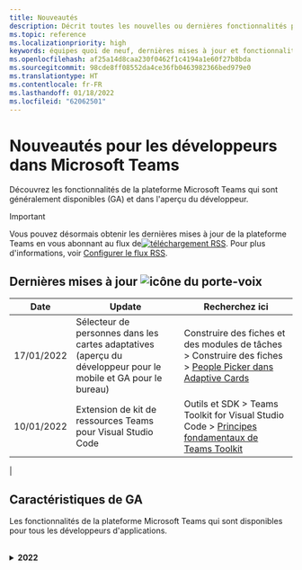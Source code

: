 ```yaml
---
title: Nouveautés
description: Décrit toutes les nouvelles ou dernières fonctionnalités pour les développeurs dans Microsoft Teams
ms.topic: reference
ms.localizationpriority: high
keywords: équipes quoi de neuf, dernières mises à jour et fonctionnalités
ms.openlocfilehash: af25a14d8caa230f0462f1c4194a1e60f27b8bda
ms.sourcegitcommit: 98cde8ff08552da4ce36fb0463982366bed979e0
ms.translationtype: HT
ms.contentlocale: fr-FR
ms.lasthandoff: 01/18/2022
ms.locfileid: "62062501"
---
```

# <a name="whats-new-for-developers-in-microsoft-teams"></a>Nouveautés pour les développeurs dans Microsoft Teams

Découvrez les fonctionnalités de la plateforme Microsoft Teams qui sont généralement disponibles (GA) et dans l'aperçu du développeur.

> [!IMPORTANT]
> Vous pouvez désormais obtenir les dernières mises à jour de la plateforme Teams en vous abonnant au flux de[![ téléchargement RSS](~/assets/images/RSSfeeds.png)](https://aka.ms/TeamsPlatformUpdates). Pour plus d'informations, voir [Configurer le flux RSS](#get-latest-updates).

## <a name="latest-updates-bullhorn-icon"></a>Dernières mises à jour ![icône du porte-voix](~/assets/images/bullhorn.png)

| Date | Update | Recherchez ici  |
| --- | --- | --- |
|17/01/2022| Sélecteur de personnes dans les cartes adaptatives (aperçu du développeur pour le mobile et GA pour le bureau) | Construire des fiches et des modules de tâches > Construire des fiches > [People Picker dans Adaptive Cards](task-modules-and-cards/cards/people-picker.md)|
|10/01/2022 | Extension de kit de ressources Teams pour Visual Studio Code | Outils et SDK > Teams Toolkit for Visual Studio Code > [Principes fondamentaux de Teams Toolkit](toolkit/teams-toolkit-fundamentals.md) |
|

## <a name="ga-features"></a>Caractéristiques de GA

Les fonctionnalités de la plateforme Microsoft Teams qui sont disponibles pour tous les développeurs d'applications.

<br>

<details>

<summary><b>2022</b></summary>

| **Date** | **Mettre à jour** | **Recherchez ici** |
| -------- | --------- | ----------------|
|17/01/2022| Sélectionneur de personnes dans les cartes adaptatives pour le bureau | Construire des fiches et des modules de tâches > Construire des fiches > [People Picker dans Adaptive Cards](task-modules-and-cards/cards/people-picker.md)|

<br>

<details>

<summary><b>2021</b></summary>

| **Date** | **Mettre à jour** | **Recherchez ici** |
| -------- | --------- | ----------------|
|24/12/2021| Introduction d'un guide étape par étape pour accorder des autorisations aux dispositifs de l'onglet. | Principes de base des applications > Capacités des appareils > [Guide étape par étape pour accorder des autorisations à l'appareil Tab](sbs-tab-device-permissions.yml)  |
|23/12/2021| Introduction d'un guide étape par étape pour créer des onglets avec des cartes adaptatives.| Ajouter l'authentification > Onglets > Utiliser l'authentification SSO > [Guide étape par étape pour créer des onglets avec Adaptive Cards](sbs-tab-with-adaptive-cards.yml) |
|21/12/2021 | Mise à jour des modules Get started JavaScript, C# et Node.js pour Teams Toolkit 3.0.0. | • Commencer à > [créer votre première application avec JavaScript](sbs-gs-javascript.yml) <br> • Commencer à > créer votre première application avec [C# ou .NET](sbs-gs-csharp.yml) <br> • Commencer à> [créer votre première application avec Node.js](sbs-gs-nodejs.yml) |
|20/12/2021| Introduction d'un guide étape par étape pour les onglets et les extensions de messagerie avec l'authentification unique (SSO). | Ajouter une authentification > Onglets > Utiliser l'authentification SSO > [Guide pas à pas avec SSO pour les onglets et les extensions de messagerie](sbs-tabs-and-messaging-extensions-with-SSO.yml)|
|12/20/2021| Présentation d'un guide étape par étape pour créer une bulle de contenu pour les réunions. | Créer des applications pour les réunions Teams > Activer et configurer les applications pour les réunions > [Guide étape par étape pour créer une bulle de contenu de réunion](sbs-meeting-content-bubble.yml) |
|09/12/2021| Introduction d'un guide étape par étape pour la vue d'étape des réunions. | Créer des applications pour les réunions Teams > Activer et configurer les applications pour les réunions > [Guide étape par étape pour créer une vue d'ensemble des réunions](sbs-meetings-stage-view.yml)|
|13/12/2021 | Introduction de lignes directrices pour les applications liées à l'offre SaaS. | Distribuer votre application > Publier sur le magasin Teams > Examiner les directives de validation du magasin > [Directives pour les applications liées à l'offre SaaS](concepts/deploy-and-publish/appsource/prepare/teams-store-validation-guidelines.md#apps-linked-to-saas-offer)|
|09/12/2021| Présentation d'un guide étape par étape pour créer un panneau latéral de réunion. | Créer des applications pour les réunions Teams > Activer et configurer les applications pour les réunions > [Guide étape par étape pour créer un panneau latéral de réunion dans Teams](sbs-meetings-sidepanel.yml)|
|01/12/2021 | Introduction d'une nouvelle icône de magasin. | - Concevoir votre application > Capacités de l'application > [Concevoir votre application personnelle pour Microsoft Teams](concepts/design/personal-apps.md) </br> - Concevoir votre application > Composants d'interface utilisateur > [Concevoir votre application Microsoft Teams avec des composants d'interface utilisateur avancés](concepts/design/design-teams-app-advanced-ui-components.md) |
|24/11/2021| Présentation d'un guide étape par étape pour générer un jeton de réunion. | Créer des applications pour les réunions Teams > Activer et configurer les applications pour les réunions > [Guide étape par étape pour créer un jeton de réunion dans Teams](sbs-meeting-token-generator.yml)|
|17/11/2021| Mise à jour des directives de validation des magasins Microsoft Teams|[Recommandations en matière de validation du Store](~/concepts/deploy-and-publish/appsource/prepare/teams-store-validation-guidelines.md)|
|17/11/2021| Recherche statique et dynamique de typeahead pour les utilisateurs de bureau et les utilisateurs mobiles.| - Construire des cartes et des modules de tâches > Construire des cartes > [Recherche de type ahead dans les cartes adaptatives](task-modules-and-cards/cards/dynamic-search.md)  </br> - Fiches de construction et modules de tâches > Fiches de construction > Vue d'ensemble > [Recherche par anticipation dans Adaptive Cards](task-modules-and-cards/what-are-cards.md#type-ahead-search-in-adaptive-cards) </br> - Construire des cartes et des modules de tâches > Vue d'ensemble > [Cartes et modules de tâches](task-modules-and-cards/cards-and-task-modules.md) |
|13/11/2021| Les bots peuvent être autorisés à recevoir tous les messages du canal en utilisant le consentement spécifique aux ressources (RSC). | - Construire des bots > Conversations des bots > Messages dans les conversations des bots > [Recevoir tous les messages du canal avec RSC](~/bots/how-to/conversations/channel-messages-with-rsc.md)  </br> - Construire des bots > Conversations des bots > [Aperçu des conversations des bots](~/bots/how-to/conversations/conversation-basics.md)  </br> - Construire des bots > Conversations avec les bots > [Conversations de canal et de groupe](~/bots/how-to/conversations/channel-and-group-conversations.md)  |
|28/10/2021| Monétisez votre application Teams avec une offre SaaS négociable.| Distribuez votre application > Publiez dans le magasin Teams > [Incluez une offre SaaS avec votre application Teams](~/concepts/deploy-and-publish/appsource/prepare/include-saas-offer.md).  |
|25/10/2021| Mise à jour du module Get started pour la documentation Microsoft Teams Developer avec une nouvelle structure et de nouvelles procédures dans un guide pas à pas.| Démarrage > [Démarrez avec votre première application Teams](get-started/get-started-overview.md)  |
|21/10/2021| Ajouter une `registerOnFocused` API pour les onglets ou les applications personnelles. | Créer des onglets > Créer des onglets personnels > [Ajouter `registerOnFocused` une API pour les onglets ou les applications personnelles](tabs/how-to/create-personal-tab.md#add-registeronfocused-api-for-tabs-or-personal-apps)  |
|20/10/2021| La scène de réunion est maintenant disponible en GA. | Créer des applications pour les réunions Teams > [Activer et configurer vos applications pour les réunions Teams](apps-in-teams-meetings/enable-and-configure-your-app-for-teams-meetings.md)  |
|20/10/2021| API Meeting Details et événements de réunion Teams en temps réel. | Créer des applications pour les réunions Teams > [Créer des applications pour les réunions Teams](~/apps-in-teams-meetings/API-references.md#meeting-details-api)  |
|18/10/2021| Déploiement du lien des onglets et vue des étapes | Construire des onglets > [Déploiement des liens d'onglets et vue d'ensemble de la scène](tabs/tabs-link-unfurling.md)  |
|08/10/2021| Nouvelles meilleures pratiques pour la conception de cartes adaptatives. | Concevoir votre application > Composants de l'interface utilisateur > [Conception de cartes adaptatives pour votre application Teams](task-modules-and-cards/cards/design-effective-cards.md)  |
|05/10/2021| Cachez l'application Teams jusqu'à ce que l'administrateur permette de la rétablir.| Concevoir votre application > [Cacher l'application Teams jusqu'à l'approbation de l'administrateur](concepts/design/enable-app-customization.md#hide-teams-app-until-admin-approves)  |
|05/10/2021| Planifiez vos applications pour Teams mobile. | Fondamentaux de l'application > [Planifier des onglets réactifs pour Teams mobile](concepts/design/plan-responsive-tabs-for-teams-mobile.md)  |
|04/10/2021| Introduction du nouveau portail des développeurs pour Teams pour la gestion de vos applications Teams.| Outils et SDK > [Portail des développeurs pour les équipes](concepts/build-and-test/teams-developer-portal.md)  |
|21/09/2021|Teams supporte l'AAD Object ID et l'UPN dans la mention de l'utilisateur pour les bots et les Webhooks entrants.| - Construire des cartes et modules de tâches > Construire des cartes > [ID objet AAD et UPN dans la mention de l'utilisateur](task-modules-and-cards/what-are-cards.md#support-for-aad-object-id-and-upn-in-user-mention)  </br> - Modules de tâches et cartes de construction > Cartes de construction > [Cartes - Vue d'ensemble](task-modules-and-cards/cards/cards-format.md#format-cards-with-markdown)  |
|16/08/2021| Prise en charge de la validation des entrées sur les cartes adaptatives (v1.3 pour toutes les capacités) et les actions universelles (v1.4 pour les cartes envoyées par les robots). | - Cartes adaptatives > Cartes de création > [Validation des entrées](/adaptive-cards/authoring-cards/input-validation) </br> - Fiches de construction et modules de tâches > Fiches de construction > Actions universelles pour les fiches adaptatives > [Actions universelles pour les fiches adaptatives v1.4](task-modules-and-cards/cards/universal-actions-for-adaptive-cards/overview.md)  |
|30/08/2021| La fonction de scènes personnalisées du mode Together combine les participants dans une seule scène virtuelle et place leurs flux vidéo dans des sièges prédéterminés.| Créer des applications pour les réunions Teams > [Scènes personnalisées du mode Together](~/apps-in-teams-meetings/teams-together-mode.md) |
|25/08/2021| Présentation d'un guide étape par étape pour créer un robot Teams avec une authentification unique (SSO).| Ajouter une authentification > Bots > [Guide étape par étape pour créer un bot Teams avec SSO](sbs-bots-with-sso.yml)  |
|19/08/2021| Événement de mise à jour de l'installation reçu lorsque vous installez un robot dans un fil de conversation.| Construire des bots > Conversations avec les bots > [Événement de mise à jour de l'installation](bots/how-to/conversations/subscribe-to-conversation-events.md#installation-update-event) |
|12/08/2021|Construisez des onglets avec des cartes adaptatives.| Construire des onglets > [Construire des onglets avec des cartes adaptatives](tabs/how-to/build-adaptive-card-tabs.md)  |
|04/08/2021|Les onglets n’auront plus de marges autour de leur expérience.| Créer des onglets > [suppression des marges d’onglet](resources/removing-tab-margins.md) |
|08/07/2021|Teams mobile ajoute la prise en charge des applications dans les réunions. | Créer des applications pour Teams réunions > [l’extensibilité des applications de réunion](apps-in-teams-meetings/meeting-app-extensibility.md) |
|28/06/2021|Intégrer Sélecteur de personnes fonctionnalité | Intégration avec Teams > [Intégration de la fonction People Picker](concepts/device-capabilities/people-picker-capability.md)  |  
|25/06/2021| Introduction d'un guide étape par étape pour l'envoi de messages proactifs. | Créer des bots > Conversation avec les bots > Messages proactifs > [Guide étape par étape pour envoyer des messages proactifs](sbs-send-proactive.yml)  |
|09/06/2021| Vue de scène pour les images dans les cartes adaptatives avec `allowExpand` attribut.| Construire des cartes et des modules de tâches > Construire des cartes > [Vue de scène pour les images dans les cartes adaptatives](task-modules-and-cards/cards/cards-format.md#stage-view-for-images-in-adaptive-cards)  |
|31/05/2021| Onglets de conversation. | Créer des onglets > [Lancer et poursuivre des conversations sur le contenu dans vos onglets](~/tabs/how-to/conversational-tabs.md)  |
|24/05/2021| Mise à jour des directives de conception des applications Teams avec des modèles mobiles. | Concevoir votre application > [Concevoir votre application Teams](~/concepts/design/design-teams-app-overview.md)  |
|13/05/2021| Ajout d'informations sur mConnect et Skooler.| Intégrer aux équipes > Moodle LMS > [Système de gestion de l'apprentissage Moodle](resources/moodle-overview.md) |
|10/05/2021| Lancement de l'application manifeste v1.10. | Manifeste d'application > [Schéma du manifeste](resources/schema/manifest-schema.md)  |
|05/10/2021| Nouvelle fonctionnalité de personnalisation d’application. | Concevoir votre application > [Permettre aux organisations de personnaliser votre application](concepts/design/enable-app-customization.md)  |
|07/05/2021| Liens profonds pour les appels audio et vidéo dans la conversation. | Intégration avec Teams > [liens profonds](concepts/build-and-test/deep-links.md#deep-linking-to-an-audio-or-audio-video-call) |
|30/04/2021|Nouvelles instructions sur la publication d’applications dans Teams store. | - Publier dans la boutique Teams > [Publier votre application dans la boutique Teams](concepts/deploy-and-publish/appsource/publish.md) </br> - Publier dans la boutique Teams > [Directives de validation de la boutique Teams](concepts/deploy-and-publish/appsource/prepare/teams-store-validation-guidelines.md)  |
|29/04/2021 | Prise en charge des actions universelles pour les cartes adaptatives v1.4. | Module de construction de cartes et de tâches > Construire des cartes > Actions universelles pour les cartes adaptatives > [Actions universelles pour les cartes adaptatives](task-modules-and-cards/cards/universal-actions-for-adaptive-cards/overview.md)  |
|29/04/2021 | Affichages spécifiques à l’utilisateur | Module de création de cartes et de tâches > Créer des cartes > Actions universelles pour les cartes adaptatives > [Vues spécifiques à l'utilisateur](task-modules-and-cards/cards/universal-actions-for-adaptive-cards/User-Specific-Views.md)  |
|29/04/2021 | Flux de travail séquentiels | Créer des cartes et module de tâche > créer des cartes > actions universelles pour les cartes adaptatives > [flux de travail séquentiels](task-modules-and-cards/cards/universal-actions-for-adaptive-cards/Sequential-Workflows.md) |
|29/04/2021 | Cartes actualisées | Module de création de cartes et de tâches > Créer des cartes > Actions universelles pour les cartes adaptatives > [Cartes à jour](task-modules-and-cards/cards/universal-actions-for-adaptive-cards/Up-To-Date-Views.md)  |
|08/04/2021| Fonctionnalité de personnalisation d’application.| - Concevoir vos applications > [Aperçu des applications des équipes de conception](concepts/design/enable-app-customization.md) </br> - Outils et SDK > [Portail des développeurs](concepts/build-and-test/teams-developer-portal.md)  </br> - App manifest > Public developer preview > [Schéma du manifeste](resources/schema/manifest-schema-dev-preview.md)  |
|18/03/2021| Remarque : mettez à jour la version 4.10 ou supérieure du SDK Bot Framework, car nous avons commencé avec le processus de dérision pour `TeamsInfo.getMembers` et `TeamsInfo.GetMembersAsync` . | Créer des bots > [modifications de l’API bot pour les membres d’équipe/de conversation](resources/team-chat-member-api-changes.md) |
|05/03/2021|Portée de l'installation par défaut et capacité du groupe.| Distribuer votre application > [Portée de l'installation par défaut et capacité de groupe](concepts/deploy-and-publish/add-default-install-scope.md)  |
|03/05/2021|Réorganiser les onglets d’application personnelle. | Construire des onglets > [Réorganiser l'onglet "chat" dans les applications personnelles](tabs/how-to/create-personal-tab.md#reorder-static-personal-tabs)  |
|04/03/2021|Masquage de l'information dans les cartes adaptatives.| Fiches de construction et modules de tâches > Fiches de construction > [Masquage de l'information dans les fiches adaptatives](task-modules-and-cards/cards/cards-format.md#information-masking-in-adaptive-cards)  |
|19/02/2021|Ajout de fonctionnalités d’emplacement. <br/> Les informations relatives aux capacités de localisation sont ajoutées dans la vue d'ensemble des capacités du dispositif, les autorisations natives du dispositif, les capacités d'intégration des médias et les fichiers de capacités des lecteurs de codes-barres ou QR.| - Principes de base des applications > Capacités des appareils > [Vue d'ensemble](concepts/device-capabilities/device-capabilities-overview.md)  </br> - Fondamentaux de l'application > Capacités du dispositif > [Demander des autorisations pour le dispositif](concepts/device-capabilities/native-device-permissions.md) </br> - Principes fondamentaux des applications > Capacités des appareils > [Intégrer les capacités des médias](concepts/device-capabilities/mobile-camera-image-permissions.md)  </br> - Fondamentaux de l'application > Capacités du dispositif > [Intégrer une fonction de scanner de QR ou de codes-barres](concepts/device-capabilities/qr-barcode-scanner-capability.md)  </br> - Principes fondamentaux des applications > Capacités des appareils > [Intégrer les capacités de localisation](concepts/device-capabilities/location-capability.md)  |
|18/02/2021|Ajout de la fonctionnalité QR ou du scanneur de codes-barres. <br/> Les informations relatives aux capacités des lecteurs de QR ou de codes-barres sont ajoutées dans la vue d'ensemble des capacités du périphérique, dans les autorisations natives du périphérique et dans les fichiers de capacités des médias intégrés.| - Principes de base des applications > Capacités des appareils > [Vue d'ensemble](concepts/device-capabilities/device-capabilities-overview.md)  </br> - Fondamentaux de l'application > Capacités du dispositif > [Demander des autorisations pour le dispositif](concepts/device-capabilities/native-device-permissions.md) </br> - Principes fondamentaux des applications > Capacités des appareils > [Intégrer les capacités des médias](concepts/device-capabilities/mobile-camera-image-permissions.md)  </br> - Fondamentaux de l'application > Capacités du dispositif > [Intégrer une fonction de scanner de QR ou de codes-barres](concepts/device-capabilities/qr-barcode-scanner-capability.md)  |
|09/02/2021|Vue d’ensemble des fonctionnalités des appareils ajoutées. <br/> Les informations relatives à la capacité du microphone sont ajoutées dans les fichiers d'autorisations natives du périphérique et d'intégration des capacités des médias.|- Principes de base des applications > Capacités des appareils > [Vue d'ensemble](concepts/device-capabilities/device-capabilities-overview.md)  </br> Principes de base de l> • Fonctionnalités des appareils > [demander des autorisations d’appareil](concepts/device-capabilities/native-device-permissions.md) </br> - Principes fondamentaux des applications > Capacités des appareils > [Intégrer les capacités des médias](concepts/device-capabilities/mobile-camera-image-permissions.md) |

<br>

</details>

<br>

<details>
<summary><b>Mises à jour plus anciennes</b></summary>

<details>
  
<summary><b>2020</b></summary>

| **Date** | **Mettre à jour** | **Recherchez ici** |
| -------- | --------- | ------------------ |
|30/11/2020|Intégration de la plateforme d'identité avec Teams Toolkit et Visual Studio Code pour les onglets.|[Authentification par authentification unique avec Teams Toolkit et Visual Studio Code pour les onglets](toolkit/visual-studio-code-tab-sso.md)|
|16/11/2020|Le manifeste de l'application Teams a été mis à jour à la version 1.8.|[Référence : schéma de manifeste pour Microsoft Teams](resources/schema/manifest-schema.md)|
|10/11/2020|Les équipes élaborent des directives de conception.|[ Lignes directrices pour la conception du Bot ](bots/design/bots.md)|
|30/09/2020|L'envoi et la réception de fichiers aux robots sur des appareils mobiles sont désormais pris en charge.|[Envoyez et recevez des fichiers à travers votre bot](resources/bot-v3/bots-files.md)|
|22/09/2020|De nouvelles informations pour démarrer le développement de Teams.|[Créez votre première application Teams : aperçu](build-your-first-app/build-first-app-overview.md)|
|18/09/2020|Prise en charge des applications Teams réunion (version préliminaire).|[Créer des applications pour les réunions Teams](apps-in-teams-meetings/create-apps-for-teams-meetings.md) et [les réunions Apps in Teams](apps-in-teams-meetings/teams-apps-in-meetings.md) |
|19/08/2020|Importez des messages Teams avec Microsoft Graph.|[Importer des messages de plateforme tierces pour les équipes à l’aide de Microsoft Graph](graph-api/import-messages/import-external-messages-to-teams.md)
|12/08/2020 |Le support des cartes adaptatives dans les webhooks entrants a été déplacé vers GA.|[Envoyer des cartes adaptatives à l'aide d'un webhook entrant](~/webhooks-and-connectors/how-to/connectors-using.md#send-adaptive-cards-using-an-incoming-webhook) |
|10/08/2020|Commencez à créer des applications Teams avec la boîte à outils Visual Studio.|[Créez des applications avec la boîte à outils Microsoft Teams et Visual Studio Code](toolkit/visual-studio-overview.md) |
|06/08/2020|Prise en charge de l'authentification SSO de Tabs.|[Développer un onglet DSO Microsoft Teams SSO](tabs/how-to/authentication/auth-aad-sso.md#develop-an-sso-microsoft-teams-tab) |
|27/07/2020 | Graph des bots et des messages proactifs (prévisualisation publique).|[Activez l'installation proactive de robots et la messagerie proactive dans Teams avec Microsoft Graph](graph-api/proactive-bots-and-messages/graph-proactive-bots-and-messages.md) |
|22/07/2020 |Mises à jour des fonctionnalités des appareils mobiles.|[Demander des autorisations d’appareil pour Microsoft Teams onglet](concepts/device-capabilities/native-device-permissions.md) |
|20/07/2020|Outil de validation des applications Teams pour les soumissions AppSource.|[Outil de validation des applications Teams](concepts/deploy-and-publish/appsource/prepare/submission-checklist.md)
|15/07/2020|Créer un assistant virtuel pour Teams|[Assistant virtuel pour Microsoft Teams](samples/virtual-assistant.md)|
|14/07/2020|Documentation d'un indicateur de chargement natif.|[Affichage d'un indicateur de chargement natif](tabs/how-to/create-tab-pages/content-page.md#show-a-native-loading-indicator)
|01/07/2020|Commencez à créer des applications Teams avec la boîte à outils Visual Studio Code.|[Créez des applications avec la boîte à outils Microsoft Teams et Visual Studio Code](toolkit/visual-studio-code-overview.md) |
|01/07/2020|Ouverture de session unique pour les onglets GA for Teams sur le Web et sur le bureau.|[Ouverture de session unique (SSO)](tabs/how-to/authentication/auth-aad-sso.md)|
|05/06/2020| Le schéma du manifeste a été mis à jour à la version 1.7.| [Référence : schéma de manifeste pour Microsoft Teams](resources/schema/manifest-schema.md)|
|18/05/2020|Intégrez Power Virtual Agents à Teams.|[Intégrer un chatbot Power Virtual Agents à Microsoft Teams](bots/how-to/add-power-virtual-agents-bot-to-teams.md)|
|01/04/2020|Intégrez les systèmes WFM avec Shifts Connector for Teams.|[Microsoft Teams déplace les connecteurs WFM](samples/shifts-wfm-connectors.md)
|24/03/2020 | Ajout d'un support pour la récupération d'un seul membre d'une conversation, et d'un support supplémentaire pour la récupération de membres paginés. | [Obtenir un contexte Teams pour votre bot](~/bots/how-to/get-teams-context.md) |

<br>

</details>

<br>

<details>
  
<summary><b>2019</b></summary>

| **Date** | **Mettre à jour** | **Recherchez ici** |
| -------- | --------- | ------------------ |
| 26/12/2019 | Le `replyToId` paramètre des charges utiles envoyées à un robot n'est plus crypté, ce qui permet d'utiliser cette valeur pour construire des liens profonds vers ces messages. Les charges utiles du message comprennent les valeurs cryptées dans le paramètre `legacy.replyToId`.  |
| 05/11/2019 | Connexion unique à l'aide du SDK JavaScript de Teams. | [Authentification unique](tabs/how-to/authentication/auth-aad-sso.md) |
| 31/10/2019 | La documentation sur les bots conversationnels et les extensions de messagerie a été mise à jour pour tenir compte du Bot Framework SDK 4.6. La documentation relative au SDK v3 est disponible dans la section Ressources. | Documentation complète sur les bots et les extensions de messagerie. |
| 31/10/2019 | Nouvelle structure de la documentation et refactoriser les articles principaux. Signalez les liens morts ou les 404 en créant un GitHub. | Tous! |
| 13/09/2019 | Le bot de demande est installé à partir de l’extension de messagerie basée sur l’action. | [Lancer des actions avec des extensions de messagerie](resources/messaging-extension-v3/create-extensions.md#request-to-install-your-conversational-bot)
| 28/08/2019 | Prise en charge des canaux privés dans les onglets et les connecteurs. | [Obtenir un contexte Teams pour votre onglet](tabs/how-to/access-teams-context.md#retrieve-context-in-private-channels) |
| 20/06/2019 | Partagez un site web externe, à partir d’un site web externe, dans un canal Teams externe. | [Partager avec Teams](~/share-to-teams.md) |
| 25/05/2019 | Répondez avec un message de bot à partir du module de tâche. | [Répondre avec un message bot à partir du module de tâche](resources/messaging-extension-v3/create-extensions.md#respond-with-an-adaptive-card-message-sent-from-a-bot) |
| 25/05/2019 | Les robots dans les discussions de groupe. | [Interagir avec un robot dans un chat ou un canal de groupe.](~/concepts/bots/bot-conversations/bots-conv-channel.md) |
| 20/05/2019 | Localisation du manifeste de l’application. | [Localisation d’application](~/publishing/apps-localization.md) |
| 20/05/2019 | Actions de message. | [Actions de message](resources/messaging-extension-v3/create-extensions.md#action-type-message-extensions) |
| 20/05/2019 | Déploiement de lien (aperçus d’URL personnalisées). | [Déploiement de lien](messaging-extensions/how-to/link-unfurling.md)|
| 06/05/2019 | Programme de certification des applications pour les applications de magasin. | [Certification des applications](~/concepts/deploy-and-publish/appsource/post-publish/overview.md#complete-microsoft-365-certification) |
| 06/05/2019 | Les modèles d’application sont désormais disponibles. | [Modèles d’application](~/samples/app-templates.md). |
| 23/04/2019 | Les extensions de messagerie basées sur l’action sont désormais disponibles. | [Extensions de message basées sur l’action](~/concepts/messaging-extensions/create-extensions.md) |
| 18/02/2019 | Création de liens profonds vers une conversation privée. | [Liaison profonde à une conversation](concepts/build-and-test/deep-links.md#deep-linking-to-a-chat) |
| 23/01/2019 | Faire apparaître les informations SKU et licenceType dans le contexte de l'onglet. | [Contexte de l’onglet](~/concepts/tabs/tabs-context.md) |

<br>

</details>

<br>

<details>

<summary><b>2018</b></summary>

| **Date** | **Mettre à jour** | **Recherchez ici** |
| -------- | --------- | ------------------ |
| 11/12/2018 | Les onglets dans les discussions de groupe sont désormais disponibles dans la version publiée de Teams. Dans le cadre de ce travail, la section des onglets a été retravaillée pour plus de clarté.| [Onglets configurables](~/concepts/tabs/tabs-configurable.md) |
| 11/11/2018 | Le guide de démarrage pour Node JS et pour .NET/C# a été mis à jour pour utiliser App Studio dans Teams, et une nouvelle section a été ajoutée sur l'hébergement des applications Teams basées sur Node dans Azure. | [Démarrez sur la plateforme Microsoft Teams avec C#/.NET et App Studio](~/get-started/get-started-dotnet-app-studio.md), [Démarrez sur la plateforme Microsoft Teams avec Node JS et App Studio](~/get-started/get-started-nodejs-app-studio.md), [Hébergez votre application Node Teams dans Azure](~/get-started/get-started-nodejs-in-azure.md) |
| 09/11/2018 | Vous pouvez désormais créer des liens profonds vers des discussions privées entre utilisateurs. | [Liaison profonde à une conversation](concepts/build-and-test/deep-links.md#deep-linking-to-a-chat) |
| 11/08/2018 | SharePoint Framework 1.7 a été livré et, avec lui, une nouvelle fonctionnalité permettant d'utiliser l'onglet Microsoft Teams en tant que composant web SharePoint Framework. | [Onglets dans SharePoint](~/concepts/tabs/tabs-in-sharepoint.md) |
| 05/11/2018 | La **fonctionnalité de module** de tâches a été lancée. Un module de tâche vous permet de créer des expériences de popup modales dans votre application Teams, à partir de bots et d'onglets. À l'intérieur de la fenêtre contextuelle, vous pouvez exécuter votre propre code HTML/JavaScript personnalisé, afficher un `<iframe>`widget tel qu'une vidéo YouTube ou Microsoft Stream, ou afficher une[ carte adaptative](/adaptive-cards/). | [Aperçu du module de tâches](~/concepts/task-modules/task-modules-overview.md), [module de tâches dans les onglets](~/concepts/task-modules/task-modules-tabs.md), [module de tâches dans les robots](~/concepts/task-modules/task-modules-bots.md).  |
| 05/10/2018 | Le formatage des informations pour les cartes a été mis à jour et testé dans les clients de bureau, iOS et Android pour Teams. | [Cartes](~/concepts/cards/cards.md), [mise en forme de carte](~/concepts/cards/cards-format.md) |
| 24/09/2018 | Les API d'appels et de réunions en ligne pour Microsoft Graph ont été publiées en version bêta, et les applications Teams peuvent désormais interagir avec les utilisateurs de manière enrichie grâce à la voix et à la vidéo. | [Bots d'appels et de réunions en ligne](~/concepts/calls-and-meetings/registering-calling-bot.md), [concepts de médias en temps réel](~/concepts/calls-and-meetings/real-time-media-concepts.md), [enregistrement d'un robot d'appel](~/concepts/calls-and-meetings/registering-calling-bot.md), [débogage et tests locaux](~/concepts/calls-and-meetings/debugging-local-testing-calling-meeting-bots.md), [médias hébergés par l'application](~/concepts/calls-and-meetings/requirements-considerations-application-hosted-media-bots.md), [gestion des notifications d'appels entrants](~/concepts/calls-and-meetings/call-notifications.md).  |
| 11/09/2018 | Les pages de configuration des onglets sont désormais beaucoup plus grandes. | [Conception d’onglets](tabs/design/tabs.md) |
| 15/08/2018 | Les cartes adaptatives sont désormais prises en charge dans Teams.|[Actions de carte adaptative dans Teams](task-modules-and-cards/cards/cards-reference.md#adaptive-card) |
| 10/08/2018 | Prise en charge du client pour DevTools.| [DevTools pour le client Microsoft Teams bureau](~/resources/dev-preview/developer-preview-tools.md)|
| 08/08/2018 | Les extensions de messagerie prend désormais en charge plusieurs commandes. | [composeExtensions.commands](~/resources/schema/manifest-schema.md#composeextensionscommands)|
| 07/08/2018 | La configuration en ligne est désormais prise en charge dans les connecteurs. La documentation des connecteurs a également été révisée et étendue pour des raisons de clarté.| [Connecteurs](~/concepts/connectors/connectors.md)|
| 06/08/2018 | Votre robot peut maintenant envoyer et recevoir des fichiers. | [Envoyer et recevoir des fichiers via votre bot](~/bots/how-to/bots-filesv4.md)|
| 23/07/2018 | Des informations sur le renouvellement de la certification des applications ont été ajoutées à la section Publication. |[Autorisations de manifeste](resources/schema/manifest-schema.md#permissions)|
| 16/07/2018 | Plus d'espace a été alloué à la page de configuration des onglets. | [La page de configuration de l’onglet est beaucoup plus grande](tabs/design/tabs.md)|
| 12/07/2018 | Informations sur l’accès invité. | [Accès invité dans Microsoft Teams](/microsoftteams/guest-access#guest-access-overview)|
| 07/06/2018 | Des informations sur le catalogue d'applications pour locataires de Microsoft Teams ont été ajoutées. | [Publier votre application Microsoft Teams web](~/publishing/apps-publish.md)|
| 29/05/2018 | Les cartes adaptatives sont pris en charge dans Teams. | [Actions de carte adaptative dans Teams](task-modules-and-cards/cards/cards-reference.md) |
| 17/04/2018 | replyToID a été ajouté à la charge utile pour les actions de carte `Invoke` et `MessageBack` . Ceci est particulièrement utile si vous devez mettre à jour le message dont l’action de carte est d’provenance. | [Actions de carte](~/concepts/cards/cards-actions.md)|
| 12/04/2018 | Ajout de cette rubrique pour suivre les modifications apportées à l’interface de programmation Teams et à cet ensemble de documentation. | [Nouveautés](~/whats-new.md)|
| 10/04/2018 | Modification des URL d'authentification pour utiliser systématiquement l'ID du locataire dans le chemin. | [Flux d'authentification pour les onglets](~/concepts/authentication/auth-flow-tab.md), [authentification des onglets AAD](~/concepts/authentication/auth-tab-AAD.md)|
| 06/04/2018 | Ajout de directives de conception pour l'utilisation de la boîte de commande. |[Zone de commande](~/resources/design/framework/command-box.md)|
| 02/04/2018 | Utilisation de robots pour envoyer des notifications pour votre application. |[Bots avec notification seulement](~/concepts/bots/bots-notification-only.md)|
| 27/03/2018 | Documentation étendue pour la messagerie proactive. |[Démarrer une conversation](./concepts/bots/bot-conversations/bots-conv-proactive.md)|
| 03/15/2018 | Documentation remaniée pour les cartes. |[Cartes,](~/concepts/cards/cards.md) [actions de carte,](~/concepts/cards/cards-actions.md) [mise en forme de carte,](~/concepts/cards/cards-format.md) [référence de carte](~/concepts/cards/cards-reference.md)|
| 03/03/2018 | Ajout de la documentation Teams App Studio. |[Développer rapidement des applications avec Teams App Studio](~/get-started/get-started-app-studio.md), à l’aide de la bibliothèque de [contrôles dans App Studio](~/get-started/app-studio-component-library.md)|
| 27/02/2018 | Ajout d'un exemple de code pour démontrer la méthode AsTeamsChannelAccounts(). |[Obtenir un contexte pour votre bot](~/concepts/bots/bots-context.md)|
| 05/02/2018 | Ajout de rubriques pour commencer à utiliser C#. |[Prise en main de la plateforme Microsoft Teams avec C#/.NET](./get-started/get-started-dotnet-app-studio.md)|

<br>

</details>
</details>

## <a name="developer-preview"></a>Aperçu pour les développeurs

L'aperçu pour développeurs est un programme public qui fournit un accès anticipé à des fonctionnalités inédites de la plate-forme Teams.  

| **Date** | **Mettre à jour** | **Recherchez ici** |
| -------- | --------- | ------------------ |
|17/01/2022| Sélectionneur de personnes en cartes adaptatives pour mobile  | Construire des fiches et des modules de tâches > Construire des fiches > [People Picker dans Adaptive Cards](task-modules-and-cards/cards/people-picker.md)|
|10/01/2022 | Extension de kit de ressources Teams pour Visual Studio Code | Outils et SDK > Teams Toolkit for Visual Studio Code > [Principes fondamentaux de Teams Toolkit](toolkit/teams-toolkit-fundamentals.md) |
|24/12/2021| Introduction d'un guide étape par étape pour accorder des autorisations aux dispositifs de l'onglet. | Principes de base des applications > Capacités des appareils > [Guide étape par étape pour accorder des autorisations à l'appareil Tab](sbs-tab-device-permissions.yml)  |
|15/11/2021| Les onglets personnels et les extensions de messagerie fonctionnent dans Outlook et Office | [Étendre Teams applications à travers Microsoft 365](~/m365-apps/overview.md) |
|28/10/2021|Les bots peuvent être autorisés à recevoir tous les messages du canal en utilisant le consentement spécifique aux ressources (RSC).| - Construire des bots > Conversations entre bots > Messages dans les conversations entre bots > [Recevoir tous les messages avec RSC](~/bots/how-to/conversations/channel-messages-with-rsc.md)  </br> • Créer des bots > conversations de bot > [vue d’ensemble de la conversation de bot](~/bots/how-to/conversations/conversation-basics.md) </br> • Créez des bots > conversations de bot > [conversations de canal et de groupe](~/bots/how-to/conversations/channel-and-group-conversations.md) </br> • Manifeste d’application > prévisualisation pour les développeurs > [schéma de manifeste de prévisualisation pour les développeurs](~/resources/schema/manifest-schema-dev-preview.md) |
|10/19/2021|Autorisations de périphérique pour le navigateur| Principes fondamentaux de l'> de l’appareil > [les autorisations de l’appareil pour le navigateur](concepts/device-capabilities/browser-device-permissions.md) |
|06/21/2021|Comportement de désinstallation pour une application personnelle avec un bot.| Créer des bots > conversations de bot > des mises à jour de comportement de [désinstallation dans les applications personnelles avec des bots](bots/how-to/conversations/subscribe-to-conversation-events.md#uninstall-behavior-for-personal-app-with-bot)|
|06/16/2021| Consentement spécifique aux ressources pour les conversations.| • Utiliser Teams données de gestion avec le consentement microsoft Graph > [ressource spécifique](graph-api/rsc/resource-specific-consent.md) </br> • Testez votre application > Microsoft Graph > les autorisations de [consentement spécifiques](graph-api/rsc/test-resource-specific-consent.md) aux ressources dans Teams|

Pour plus d’informations, voir [la prévisualisation pour](~/resources/dev-preview/developer-preview-intro.md)les développeurs publics Teams .

## <a name="teams-app-template-catalog"></a>Teams catalogue de modèles d’application

En plus de nouvelles fonctionnalités, nous fournissons également des [modèles](samples/app-templates.md) d’application Teams prêt pour la production que vous pouvez déployer immédiatement ou modifier selon vos besoins. Les modèles nouvellement ajoutés sont indiqués par une étoile ..

## <a name="submit-your-feedback"></a>Envoyer vos commentaires

Nous encourageons Teams développeurs à poser des questions, à déposer des bogues, à soumettre des demandes de fonctionnalités et à apporter des contributions. Vous pouvez envoyer des commentaires via l’un des [canaux disponibles.](feedback.md)

## <a name="get-latest-updates"></a>Obtenir les dernières mises à jour

Vous pouvez obtenir les dernières mises à jour Teams plateforme en configurant le [flux RSS.](https://aka.ms/TeamsPlatformUpdates)

### <a name="to-configure-rss-feed"></a>Pour configurer le flux RSS

1. Ouvrir Microsoft Teams.
1. Sélectionnez **Teams** dans le volet gauche.
1. Sélectionnez un canal dans l’équipe.
1. Sélectionnez les &#x25CF;&#x25CF;&#x25CF; et, dans la liste , sélectionnez **Connecteurs.**
1. Recherchez **RSS** dans la boîte **de dialogue Connecteurs** qui s’affiche.
1. Sélectionnez **Configurer**.
1. Entrez un nom dans **Entrez un nom pour votre connexion RSS.**
1. Entrez **<https://aka.ms/TeamsPlatformUpdates>** **l’adresse du flux RSS.**
1. Sélectionnez la fréquence du flux dans la liste de listes de listes de **fréquences Digest.**
1. Sélectionnez **Enregistrer**.

